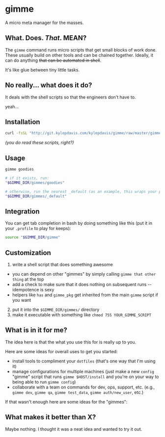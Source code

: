 # gimme
A micro meta manager for the masses.


## What. Does. _That_. MEAN?
The `gimme` command runs micro scripts that get small blocks of work done. These usually build on other tools and can be chained together. Ideally, it can do anything ~~that can be automated in shell~~.

It's like glue between tiny little tasks.


## No really... what does it do?
It deals with the shell scripts so that the engineers don't have to.

yeah...


## Installation
```bash
curl -fsSL "http://git.kylepdavis.com/kylepdavis/gimme/raw/master/gimme" | bash -
```
_(you do read these scripts, right?)_


## Usage
```bash
gimme goodies

# if it exists, run:
"$GIMME_DIR/gimmes/goodies"

# otherwise, run the nearest _default (as an example, this wraps your package manager):
"$GIMME_DIR/gimmes/_default"
```


## Integration
You can get tab completion in bash by doing something like this (put it in your `.profile` to play for keeps):
```bash
source "$GIMME_DIR/gimme"
```


## Customization
1. write a shell script that does something awesome
  * you can depend on other "gimmes" by simply calling `gimme that other thing` at the top
  * add a check to make sure that it does nothing on subsequent runs -- idempotence is sexy
  * helpers like `has` and `gimme_pkg` get inherited from the main `gimme` script if you want
2. put it into the `$GIMME_DIR/gimmes/` directory
3. make it executable with something like `chmod 755 YOUR_GIMME_SCRIPT`


## What is in it for me?
The idea here is that the what you use this for is really up to you.

Here are some ideas for overall uses to get you started:
* install tools to compliment your `dotfiles` (that's one way that I'm using it)
* manage configurations for multiple machines (just make a new `config` "gimme" script that runs `gimme $HOST/install` and you're on your way to being able to run `gimme config`)
* collaborate with a team on commands for dev, ops, support, etc. (e.g., `gimme dev`, `gimme qa`, `gimme test_data`, `gimme auth/new_user`, etc.)

If that wasn't enough here are some ideas for the "gimmes":


## What makes it better than X?
Maybe nothing. I thought it was a neat idea and wanted to try it out.
